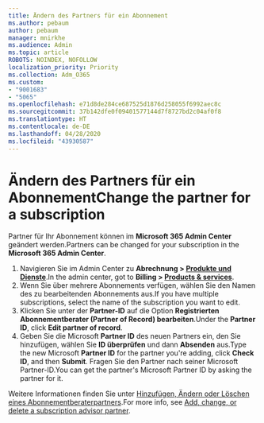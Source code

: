 ```yaml
---
title: Ändern des Partners für ein Abonnement
ms.author: pebaum
author: pebaum
manager: mnirkhe
ms.audience: Admin
ms.topic: article
ROBOTS: NOINDEX, NOFOLLOW
localization_priority: Priority
ms.collection: Adm_O365
ms.custom:
- "9001683"
- "5065"
ms.openlocfilehash: e71d8de284ce687525d1876d258055f6992aec8c
ms.sourcegitcommit: 37b142dfe0f09401577144d7f8727bd2c04af0f8
ms.translationtype: HT
ms.contentlocale: de-DE
ms.lasthandoff: 04/28/2020
ms.locfileid: "43930587"
---
```

# <a name="change-the-partner-for-a-subscription"></a><span data-ttu-id="8d3eb-102">Ändern des Partners für ein Abonnement</span><span class="sxs-lookup"><span data-stu-id="8d3eb-102">Change the partner for a subscription</span></span>

<span data-ttu-id="8d3eb-103">Partner für Ihr Abonnement können im **Microsoft 365 Admin Center** geändert werden.</span><span class="sxs-lookup"><span data-stu-id="8d3eb-103">Partners can be changed for your subscription in the **Microsoft 365 Admin Center**.</span></span>

1. <span data-ttu-id="8d3eb-104">Navigieren Sie im Admin Center zu **Abrechnung > [Produkte und Dienste](https://go.microsoft.com/fwlink/p/?linkid=842054)**.</span><span class="sxs-lookup"><span data-stu-id="8d3eb-104">In the admin center, got to **Billing > [Products & services](https://go.microsoft.com/fwlink/p/?linkid=842054)**.</span></span> 
2. <span data-ttu-id="8d3eb-105">Wenn Sie über mehrere Abonnements verfügen, wählen Sie den Namen des zu bearbeitenden Abonnements aus.</span><span class="sxs-lookup"><span data-stu-id="8d3eb-105">If you have multiple subscriptions, select the name of the subscription you want to edit.</span></span> 
3. <span data-ttu-id="8d3eb-106">Klicken Sie unter der **Partner-ID** auf die Option **Registrierten Abonnementberater (Partner of Record) bearbeiten**.</span><span class="sxs-lookup"><span data-stu-id="8d3eb-106">Under the **Partner ID**, click **Edit partner of record**.</span></span>
4. <span data-ttu-id="8d3eb-107">Geben Sie die Microsoft **Partner ID** des neuen Partners ein, den Sie hinzufügen, wählen Sie **ID überprüfen** und dann **Absenden** aus.</span><span class="sxs-lookup"><span data-stu-id="8d3eb-107">Type the new Microsoft **Partner ID** for the partner you're adding, click **Check ID**, and then **Submit**.</span></span> <span data-ttu-id="8d3eb-108">Fragen Sie den Partner nach seiner Microsoft Partner-ID.</span><span class="sxs-lookup"><span data-stu-id="8d3eb-108">You can get the partner's Microsoft Partner ID by asking the partner for it.</span></span>

<span data-ttu-id="8d3eb-109">Weitere Informationen finden Sie unter [Hinzufügen, Ändern oder Löschen eines Abonnementberaterpartners](https://docs.microsoft.com/microsoft-365/admin/misc/add-partner).</span><span class="sxs-lookup"><span data-stu-id="8d3eb-109">For more info, see [Add, change, or delete a subscription advisor partner](https://docs.microsoft.com/microsoft-365/admin/misc/add-partner).</span></span> 
